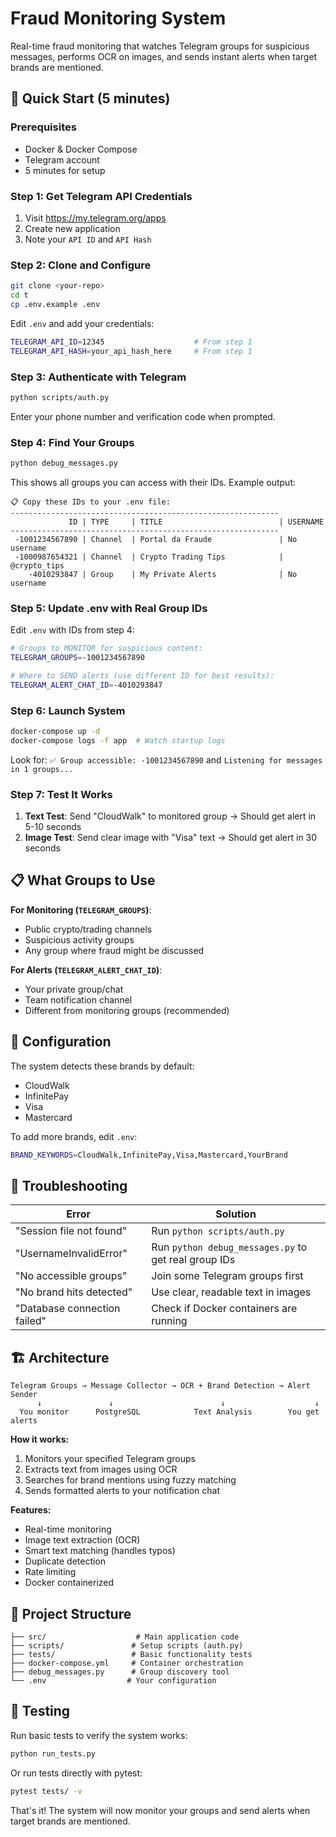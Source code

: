 # Fraud Monitoring System

Real-time fraud monitoring that watches Telegram groups for suspicious messages, performs OCR on images, and sends instant alerts when target brands are mentioned.

## 🚀 Quick Start (5 minutes)

### Prerequisites
- Docker & Docker Compose
- Telegram account
- 5 minutes for setup

### Step 1: Get Telegram API Credentials

1. Visit https://my.telegram.org/apps
2. Create new application
3. Note your `API ID` and `API Hash`

### Step 2: Clone and Configure

```bash
git clone <your-repo>
cd t
cp .env.example .env
```

Edit `.env` and add your credentials:
```bash
TELEGRAM_API_ID=12345                    # From step 1
TELEGRAM_API_HASH=your_api_hash_here     # From step 1
```

### Step 3: Authenticate with Telegram

```bash
python scripts/auth.py
```
Enter your phone number and verification code when prompted.

### Step 4: Find Your Groups

```bash
python debug_messages.py
```

This shows all groups you can access with their IDs. Example output:
```
📋 Copy these IDs to your .env file:
------------------------------------------------------------
             ID | TYPE     | TITLE                          | USERNAME
------------------------------------------------------------
 -1001234567890 | Channel  | Portal da Fraude               | No username
 -1000987654321 | Channel  | Crypto Trading Tips            | @crypto_tips
    -4010293847 | Group    | My Private Alerts              | No username
```

### Step 5: Update .env with Real Group IDs

Edit `.env` with IDs from step 4:
```bash
# Groups to MONITOR for suspicious content:
TELEGRAM_GROUPS=-1001234567890

# Where to SEND alerts (use different ID for best results):
TELEGRAM_ALERT_CHAT_ID=-4010293847
```

### Step 6: Launch System

```bash
docker-compose up -d
docker-compose logs -f app  # Watch startup logs
```

Look for: `✅ Group accessible: -1001234567890` and `Listening for messages in 1 groups...`

### Step 7: Test It Works

1. **Text Test**: Send "CloudWalk" to monitored group → Should get alert in 5-10 seconds
2. **Image Test**: Send clear image with "Visa" text → Should get alert in 30 seconds

## 📋 What Groups to Use

**For Monitoring (`TELEGRAM_GROUPS`)**:
- Public crypto/trading channels
- Suspicious activity groups
- Any group where fraud might be discussed

**For Alerts (`TELEGRAM_ALERT_CHAT_ID`)**:
- Your private group/chat
- Team notification channel
- Different from monitoring groups (recommended)

## 🔧 Configuration

The system detects these brands by default:
- CloudWalk
- InfinitePay
- Visa
- Mastercard

To add more brands, edit `.env`:
```bash
BRAND_KEYWORDS=CloudWalk,InfinitePay,Visa,Mastercard,YourBrand
```

## 🐛 Troubleshooting

| Error | Solution |
|-------|----------|
| "Session file not found" | Run `python scripts/auth.py` |
| "UsernameInvalidError" | Run `python debug_messages.py` to get real group IDs |
| "No accessible groups" | Join some Telegram groups first |
| "No brand hits detected" | Use clear, readable text in images |
| "Database connection failed" | Check if Docker containers are running |

## 🏗️ Architecture

```
Telegram Groups → Message Collector → OCR + Brand Detection → Alert Sender
      ↓               ↓                        ↓                    ↓
  You monitor      PostgreSQL            Text Analysis        You get alerts
```

**How it works:**
1. Monitors your specified Telegram groups
2. Extracts text from images using OCR
3. Searches for brand mentions using fuzzy matching
4. Sends formatted alerts to your notification chat

**Features:**
- Real-time monitoring
- Image text extraction (OCR)
- Smart text matching (handles typos)
- Duplicate detection
- Rate limiting
- Docker containerized

## 📁 Project Structure

```
├── src/                    # Main application code
├── scripts/               # Setup scripts (auth.py)
├── tests/                 # Basic functionality tests
├── docker-compose.yml     # Container orchestration
├── debug_messages.py      # Group discovery tool
└── .env                  # Your configuration
```

## 🧪 Testing

Run basic tests to verify the system works:

```bash
python run_tests.py
```

Or run tests directly with pytest:
```bash
pytest tests/ -v
```

That's it! The system will now monitor your groups and send alerts when target brands are mentioned.